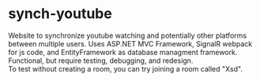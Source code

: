 # synch-youtube
Website to synchronize youtube watching and potentially other platforms between multiple users. Uses ASP.NET MVC Framework, SignalR webpack for js code, and EntityFramework as database managment framework.  
Functional, but require testing, debugging, and redesign.  
To test without creating a room, you can try joining a room called "Xsd".
